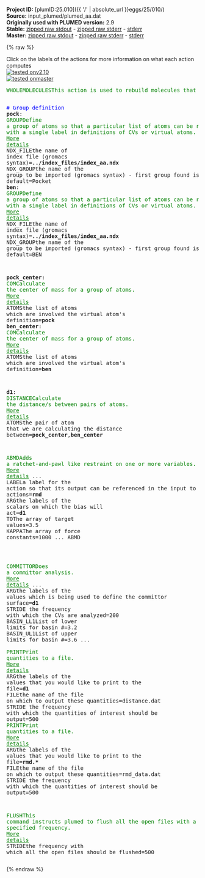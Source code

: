**Project ID:** [plumID:25.010]({{ '/' | absolute_url }}eggs/25/010/)  
**Source:** input_plumed/plumed_aa.dat  
**Originally used with PLUMED version:** 2.9  
**Stable:** [zipped raw stdout](plumed_aa.dat.plumed.stdout.txt.zip) - [zipped raw stderr](plumed_aa.dat.plumed.stderr.txt.zip) - [stderr](plumed_aa.dat.plumed.stderr)  
**Master:** [zipped raw stdout](plumed_aa.dat.plumed_master.stdout.txt.zip) - [zipped raw stderr](plumed_aa.dat.plumed_master.stderr.txt.zip) - [stderr](plumed_aa.dat.plumed_master.stderr)  

{% raw %}
<div class="plumedpreheader">
<div class="headerInfo" id="value_details_data/input_plumed/plumed_aa.dat"> Click on the labels of the actions for more information on what each action computes </div>
<div class="containerBadge">
<div class="headerBadge"><a href="plumed_aa.dat.plumed.stderr"><img src="https://img.shields.io/badge/v2.10-passing-green.svg" alt="tested onv2.10" /></a></div>
<div class="headerBadge"><a href="plumed_aa.dat.plumed_master.stderr"><img src="https://img.shields.io/badge/master-passing-green.svg" alt="tested onmaster" /></a></div>
</div>
</div>
<pre class="plumedlisting">
<span class="plumedtooltip" style="color:green">WHOLEMOLECULES<span class="right">This action is used to rebuild molecules that can become split by the periodic boundary conditions. <a href="https://www.plumed.org/doc-master/user-doc/html/WHOLEMOLECULES" style="color:green">More details</a><i></i></span></span> <span class="plumedtooltip">ENTITY0<span class="right">the atoms that make up a molecule that you wish to align<i></i></span></span>=1-3220 <span class="plumedtooltip">ENTITY1<span class="right">the atoms that make up a molecule that you wish to align<i></i></span></span>=3221-3238

<span style="color:blue" class="comment"># Group definition</span>
<span style="display:none;" id="data/input_plumed/plumed_aa.dat">The WHOLEMOLECULES action with label <b></b> calculates something</span><b name="data/input_plumed/plumed_aa.datpock" onclick='showPath("data/input_plumed/plumed_aa.dat","data/input_plumed/plumed_aa.datpock","data/input_plumed/plumed_aa.datpock","brown")'>pock</b>: <span class="plumedtooltip" style="color:green">GROUP<span class="right">Define a group of atoms so that a particular list of atoms can be referenced with a single label in definitions of CVs or virtual atoms. <a href="https://www.plumed.org/doc-master/user-doc/html/GROUP" style="color:green">More details</a><i></i></span></span> <span class="plumedtooltip">NDX_FILE<span class="right">the name of index file (gromacs syntax)<i></i></span></span>=<b name="data/input_plumed/plumed_aa.dat">../index_files/index_aa.ndx</b> <span class="plumedtooltip">NDX_GROUP<span class="right">the name of the group to be imported (gromacs syntax) - first group found is used by default<i></i></span></span>=Pocket
<span style="display:none;" id="data/input_plumed/plumed_aa.datpock">The GROUP action with label <b>pock</b> calculates something</span><b name="data/input_plumed/plumed_aa.datben" onclick='showPath("data/input_plumed/plumed_aa.dat","data/input_plumed/plumed_aa.datben","data/input_plumed/plumed_aa.datben","brown")'>ben</b>: <span class="plumedtooltip" style="color:green">GROUP<span class="right">Define a group of atoms so that a particular list of atoms can be referenced with a single label in definitions of CVs or virtual atoms. <a href="https://www.plumed.org/doc-master/user-doc/html/GROUP" style="color:green">More details</a><i></i></span></span> <span class="plumedtooltip">NDX_FILE<span class="right">the name of index file (gromacs syntax)<i></i></span></span>=<b name="data/input_plumed/plumed_aa.dat">../index_files/index_aa.ndx</b> <span class="plumedtooltip">NDX_GROUP<span class="right">the name of the group to be imported (gromacs syntax) - first group found is used by default<i></i></span></span>=BEN

<span style="display:none;" id="data/input_plumed/plumed_aa.datben">The GROUP action with label <b>ben</b> calculates something</span><b name="data/input_plumed/plumed_aa.datpock_center" onclick='showPath("data/input_plumed/plumed_aa.dat","data/input_plumed/plumed_aa.datpock_center","data/input_plumed/plumed_aa.datpock_center","brown")'>pock_center</b>: <span class="plumedtooltip" style="color:green">COM<span class="right">Calculate the center of mass for a group of atoms. <a href="https://www.plumed.org/doc-master/user-doc/html/COM" style="color:green">More details</a><i></i></span></span> <span class="plumedtooltip">ATOMS<span class="right">the list of atoms which are involved the virtual atom's definition<i></i></span></span>=<b name="data/input_plumed/plumed_aa.datpock">pock</b>
<span style="display:none;" id="data/input_plumed/plumed_aa.datpock_center">The COM action with label <b>pock_center</b> calculates something</span><b name="data/input_plumed/plumed_aa.datben_center" onclick='showPath("data/input_plumed/plumed_aa.dat","data/input_plumed/plumed_aa.datben_center","data/input_plumed/plumed_aa.datben_center","brown")'>ben_center</b>: <span class="plumedtooltip" style="color:green">COM<span class="right">Calculate the center of mass for a group of atoms. <a href="https://www.plumed.org/doc-master/user-doc/html/COM" style="color:green">More details</a><i></i></span></span> <span class="plumedtooltip">ATOMS<span class="right">the list of atoms which are involved the virtual atom's definition<i></i></span></span>=<b name="data/input_plumed/plumed_aa.datben">ben</b>

<span style="display:none;" id="data/input_plumed/plumed_aa.datben_center">The COM action with label <b>ben_center</b> calculates something</span><b name="data/input_plumed/plumed_aa.datd1" onclick='showPath("data/input_plumed/plumed_aa.dat","data/input_plumed/plumed_aa.datd1","data/input_plumed/plumed_aa.datd1","brown")'>d1</b>: <span class="plumedtooltip" style="color:green">DISTANCE<span class="right">Calculate the distance/s between pairs of atoms. <a href="https://www.plumed.org/doc-master/user-doc/html/DISTANCE" style="color:green">More details</a><i></i></span></span> <span class="plumedtooltip">ATOMS<span class="right">the pair of atom that we are calculating the distance between<i></i></span></span>=<b name="data/input_plumed/plumed_aa.datpock_center">pock_center</b>,<b name="data/input_plumed/plumed_aa.datben_center">ben_center</b>

<span style="display:none;" id="data/input_plumed/plumed_aa.datd1">The DISTANCE action with label <b>d1</b> calculates the following quantities:<table  align="center" frame="void" width="95%" cellpadding="5%"><tr><td width="5%"><b> Quantity </b>  </td><td><b> Description </b> </td></tr><tr><td width="5%">d1.value</td><td>the DISTANCE between this pair of atoms</td></tr></table></span><span class="plumedtooltip" style="color:green">ABMD<span class="right">Adds a ratchet-and-pawl like restraint on one or more variables. <a href="https://www.plumed.org/doc-master/user-doc/html/ABMD" style="color:green">More details</a><i></i></span></span> ...
   <span class="plumedtooltip">LABEL<span class="right">a label for the action so that its output can be referenced in the input to other actions<i></i></span></span>=<b name="data/input_plumed/plumed_aa.datrmd" onclick='showPath("data/input_plumed/plumed_aa.dat","data/input_plumed/plumed_aa.datrmd","data/input_plumed/plumed_aa.datrmd","brown")'>rmd</b>
   <span class="plumedtooltip">ARG<span class="right">the labels of the scalars on which the bias will act<i></i></span></span>=<b name="data/input_plumed/plumed_aa.datd1">d1</b>
   <span class="plumedtooltip">TO<span class="right">The array of target values<i></i></span></span>=3.5
   <span class="plumedtooltip">KAPPA<span class="right">The array of force constants<i></i></span></span>=1000
... ABMD

<br/><span style="display:none;" id="data/input_plumed/plumed_aa.datrmd">The ABMD action with label <b>rmd</b> calculates the following quantities:<table  align="center" frame="void" width="95%" cellpadding="5%"><tr><td width="5%"><b> Quantity </b>  </td><td><b> Description </b> </td></tr><tr><td width="5%">rmd.bias</td><td>the instantaneous value of the bias potential</td></tr><tr><td width="5%">rmd.force2</td><td>the instantaneous value of the squared force due to this bias potential</td></tr><tr><td width="5%">rmd._min</td><td>one or multiple instances of this quantity can be referenced elsewhere in the input file</td></tr></table></span><span class="plumedtooltip" style="color:green">COMMITTOR<span class="right">Does a committor analysis. <a href="https://www.plumed.org/doc-master/user-doc/html/COMMITTOR" style="color:green">More details</a><i></i></span></span> ...
   <span class="plumedtooltip">ARG<span class="right">the labels of the values which is being used to define the committor surface<i></i></span></span>=<b name="data/input_plumed/plumed_aa.datd1">d1</b>
   <span class="plumedtooltip">STRIDE<span class="right"> the frequency with which the CVs are analyzed<i></i></span></span>=200 
   <span class="plumedtooltip">BASIN_LL1<span class="right">List of lower limits for basin #<i></i></span></span>=3.2
   <span class="plumedtooltip">BASIN_UL1<span class="right">List of upper limits for basin #<i></i></span></span>=3.6 
...
<br/><span class="plumedtooltip" style="color:green">PRINT<span class="right">Print quantities to a file. <a href="https://www.plumed.org/doc-master/user-doc/html/PRINT" style="color:green">More details</a><i></i></span></span> <span class="plumedtooltip">ARG<span class="right">the labels of the values that you would like to print to the file<i></i></span></span>=<b name="data/input_plumed/plumed_aa.datd1">d1</b> <span class="plumedtooltip">FILE<span class="right">the name of the file on which to output these quantities<i></i></span></span>=distance.dat <span class="plumedtooltip">STRIDE<span class="right"> the frequency with which the quantities of interest should be output<i></i></span></span>=500
<span class="plumedtooltip" style="color:green">PRINT<span class="right">Print quantities to a file. <a href="https://www.plumed.org/doc-master/user-doc/html/PRINT" style="color:green">More details</a><i></i></span></span> <span class="plumedtooltip">ARG<span class="right">the labels of the values that you would like to print to the file<i></i></span></span>=<b name="data/input_plumed/plumed_aa.datrmd">rmd.*</b> <span class="plumedtooltip">FILE<span class="right">the name of the file on which to output these quantities<i></i></span></span>=rmd_data.dat <span class="plumedtooltip">STRIDE<span class="right"> the frequency with which the quantities of interest should be output<i></i></span></span>=500

<span class="plumedtooltip" style="color:green">FLUSH<span class="right">This command instructs plumed to flush all the open files with a user specified frequency. <a href="https://www.plumed.org/doc-master/user-doc/html/FLUSH" style="color:green">More details</a><i></i></span></span> <span class="plumedtooltip">STRIDE<span class="right">the frequency with which all the open files should be flushed<i></i></span></span>=500
</pre>
{% endraw %}
